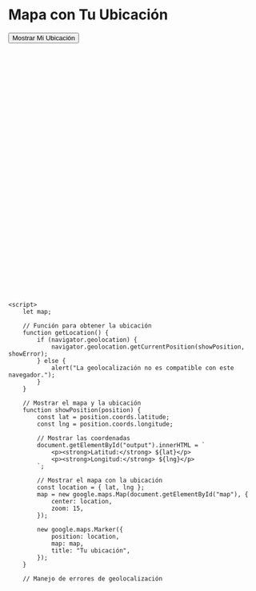 <html lang="en">
<head>
    <meta charset="UTF-8">
    <meta name="viewport" content="width=device-width, initial-scale=1.0">
    <title>Mapa con Ubicación</title>
    <script src="https://maps.googleapis.com/maps/api/js?key=AIzaSyCgBKlv8-PhVtIt-QcZLwR9ZHpSTnugb8M"></script>
    <style>
        #map {
            height: 500px; /* Altura del mapa */
            width: 100%; /* Ancho del mapa */
        }
    </style>
</head>
<body>
    <h1>Mapa con Tu Ubicación</h1>
    <button onclick="getLocation()">Mostrar Mi Ubicación</button>
    <div id="output"></div>
    <div id="map"></div>

    <script>
        let map;

        // Función para obtener la ubicación
        function getLocation() {
            if (navigator.geolocation) {
                navigator.geolocation.getCurrentPosition(showPosition, showError);
            } else {
                alert("La geolocalización no es compatible con este navegador.");
            }
        }

        // Mostrar el mapa y la ubicación
        function showPosition(position) {
            const lat = position.coords.latitude;
            const lng = position.coords.longitude;

            // Mostrar las coordenadas
            document.getElementById("output").innerHTML = `
                <p><strong>Latitud:</strong> ${lat}</p>
                <p><strong>Longitud:</strong> ${lng}</p>
            `;

            // Mostrar el mapa con la ubicación
            const location = { lat, lng };
            map = new google.maps.Map(document.getElementById("map"), {
                center: location,
                zoom: 15,
            });

            new google.maps.Marker({
                position: location,
                map: map,
                title: "Tu ubicación",
            });
        }

        // Manejo de errores de geolocalización
      
